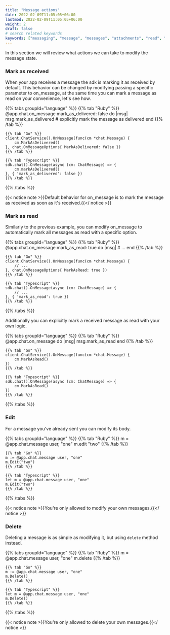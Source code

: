 ```yaml
---
title: "Message actions"
date: 2022-02-09T11:05:05+06:00
lastmod: 2022-02-09T11:05:05+06:00
weight: 2
draft: false
# search related keywords
keywords: ["messaging", "message", "messages", "attachments", "read", "delivered", "edit", "delete", "remove"]
---
```


In this section we will review what actions we can take to modify the message state. 

### Mark as received

When your app receives a message the sdk is marking it as received by default. This behavior can be changed by modifying passing a specific parameter to on_message, at the same time you can mark a message as read on your convenience, let's see how.

{{% tabs groupId="language" %}}
    {{% tab "Ruby" %}}
    @app.chat.on_message mark_as_delivered: false do |msg|
        msg.mark_as_delivered # explicitly mark the message as delivered
    end
    {{% /tab %}}

    {{% tab "Go" %}}
    client.ChatService().OnMessage(func(cm *chat.Message) {
        cm.MarkAsDelivered()
    }, chat.OnMessageOptions{ MarkAsDelivered: false })
    {{% /tab %}}

    {{% tab "Typescript" %}}
    sdk.chat().OnMessage(async (cm: ChatMessage) => {
        cm.markAsDelivered()
    }, { 'mark_as_delivered': false })
    {{% /tab %}}
{{% /tabs %}}

{{< notice note >}}Default behavior for on_message is to mark the message as received as soon as it's received.{{</ notice >}}

### Mark as read

Similarly to the previous example, you can modify on_message to automatically mark all messages as read with a specific option.

{{% tabs groupId="language" %}}
    {{% tab "Ruby" %}}
    @app.chat.on_message mark_as_read: true do |msg|
        # ...
    end
    {{% /tab %}}

    {{% tab "Go" %}}
    client.ChatService().OnMessage(func(cm *chat.Message) {
        // ...
    }, chat.OnMessageOptions{ MarkAsRead: true })
    {{% /tab %}}

    {{% tab "Typescript" %}}
    sdk.chat().OnMessage(async (cm: ChatMessage) => {
        // ...
    }, { 'mark_as_read': true })
    {{% /tab %}}
{{% /tabs %}}

Additionally you can explicitly mark a received message as read with your own logic.

{{% tabs groupId="language" %}}
    {{% tab "Ruby" %}}
    @app.chat.on_message do |msg|
        msg.mark_as_read
    end
    {{% /tab %}}

    {{% tab "Go" %}}
    client.ChatService().OnMessage(func(cm *chat.Message) {
        cm.MarkAsRead()
    })
    {{% /tab %}}

    {{% tab "Typescript" %}}
    sdk.chat().OnMessage(async (cm: ChatMessage) => {
        cm.MarkAsRead()
    })
    {{% /tab %}}
{{% /tabs %}}


### Edit

For a message you've already sent you can modify its body.

{{% tabs groupId="language" %}}
    {{% tab "Ruby" %}}
    m = @app.chat.message user, "one"
    m.edit "two"
    {{% /tab %}}

    {{% tab "Go" %}}
    m := @app.chat.message user, "one"
    m.Edit("two")
    {{% /tab %}}

    {{% tab "Typescript" %}}
    let m = @app.chat.message user, "one"
    m.Edit("two")
    {{% /tab %}}
{{% /tabs %}}


{{< notice note >}}You're only allowed to modify your own messages.{{</ notice >}}

### Delete

Deleting a message is as simple as modifying it, but using `delete` method instead.

{{% tabs groupId="language" %}}
    {{% tab "Ruby" %}}
    m = @app.chat.message user, "one"
    m.delete
    {{% /tab %}}

    {{% tab "Go" %}}
    m := @app.chat.message user, "one"
    m.Delete()
    {{% /tab %}}

    {{% tab "Typescript" %}}
    let m = @app.chat.message user, "one"
    m.Delete()
    {{% /tab %}}
{{% /tabs %}}

{{< notice note >}}You're only allowed to delete your own messages.{{</ notice >}}
